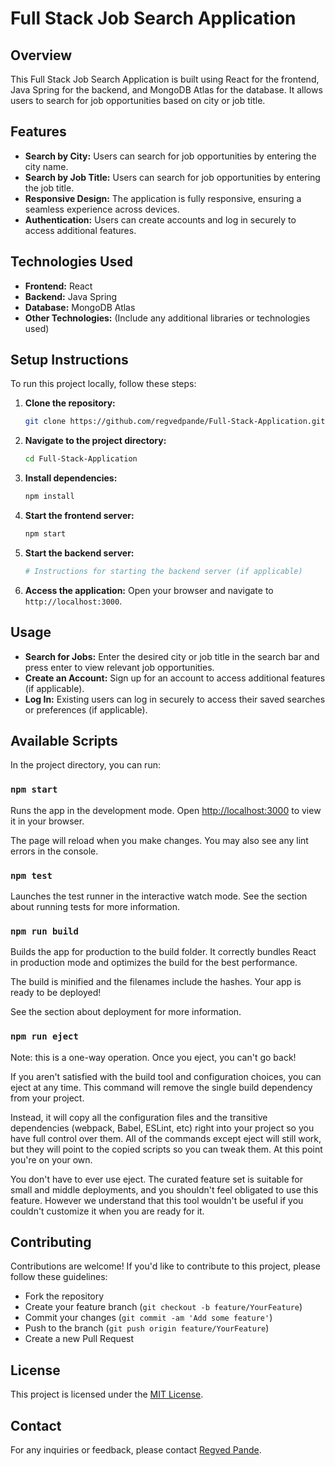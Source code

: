 # Full Stack Job Search Application

## Overview

This Full Stack Job Search Application is built using React for the frontend, Java Spring for the backend, and MongoDB Atlas for the database. It allows users to search for job opportunities based on city or job title.

## Features

- **Search by City:** Users can search for job opportunities by entering the city name.
- **Search by Job Title:** Users can search for job opportunities by entering the job title.
- **Responsive Design:** The application is fully responsive, ensuring a seamless experience across devices.
- **Authentication:** Users can create accounts and log in securely to access additional features.

## Technologies Used

- **Frontend:** React
- **Backend:** Java Spring
- **Database:** MongoDB Atlas
- **Other Technologies:** (Include any additional libraries or technologies used)

## Setup Instructions

To run this project locally, follow these steps:

1. **Clone the repository:**
   ```bash
   git clone https://github.com/regvedpande/Full-Stack-Application.git
   ```

2. **Navigate to the project directory:**
   ```bash
   cd Full-Stack-Application
   ```

3. **Install dependencies:**
   ```bash
   npm install
   ```

4. **Start the frontend server:**
   ```bash
   npm start
   ```

5. **Start the backend server:**
   ```bash
   # Instructions for starting the backend server (if applicable)
   ```

6. **Access the application:**
   Open your browser and navigate to `http://localhost:3000`.

## Usage

- **Search for Jobs:** Enter the desired city or job title in the search bar and press enter to view relevant job opportunities.
- **Create an Account:** Sign up for an account to access additional features (if applicable).
- **Log In:** Existing users can log in securely to access their saved searches or preferences (if applicable).

## Available Scripts

In the project directory, you can run:

### `npm start`

Runs the app in the development mode.
Open [http://localhost:3000](http://localhost:3000) to view it in your browser.

The page will reload when you make changes.
You may also see any lint errors in the console.

### `npm test`

Launches the test runner in the interactive watch mode.
See the section about running tests for more information.

### `npm run build`

Builds the app for production to the build folder.
It correctly bundles React in production mode and optimizes the build for the best performance.

The build is minified and the filenames include the hashes.
Your app is ready to be deployed!

See the section about deployment for more information.

### `npm run eject`

Note: this is a one-way operation. Once you eject, you can't go back!

If you aren't satisfied with the build tool and configuration choices, you can eject at any time. This command will remove the single build dependency from your project.

Instead, it will copy all the configuration files and the transitive dependencies (webpack, Babel, ESLint, etc) right into your project so you have full control over them. All of the commands except eject will still work, but they will point to the copied scripts so you can tweak them. At this point you're on your own.

You don't have to ever use eject. The curated feature set is suitable for small and middle deployments, and you shouldn't feel obligated to use this feature. However we understand that this tool wouldn't be useful if you couldn't customize it when you are ready for it.

## Contributing

Contributions are welcome! If you'd like to contribute to this project, please follow these guidelines:
- Fork the repository
- Create your feature branch (`git checkout -b feature/YourFeature`)
- Commit your changes (`git commit -am 'Add some feature'`)
- Push to the branch (`git push origin feature/YourFeature`)
- Create a new Pull Request

## License

This project is licensed under the [MIT License](LICENSE).

## Contact

For any inquiries or feedback, please contact [Regved Pande](mailto:regregd@outlook.com).
